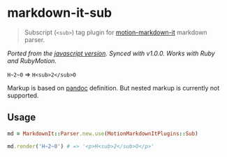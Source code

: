 # markdown-it-sub

> Subscript (`<sub>`) tag plugin for [motion-markdown-it](https://github.com/digitalmoksha/motion-markdown-it) markdown parser.

_Ported from the [javascript version](https://github.com/markdown-it/markdown-it-sub). Synced with v1.0.0.  Works with Ruby and RubyMotion._

`H~2~0` => `H<sub>2</sub>O`

Markup is based on [pandoc](http://johnmacfarlane.net/pandoc/README.html#superscripts-and-subscripts) definition. But nested markup is currently not supported.

## Usage

```ruby
md = MarkdownIt::Parser.new.use(MotionMarkdownItPlugins::Sub)

md.render('H~2~0') # => '<p>H<sub>2</sub>O</p>'
```
